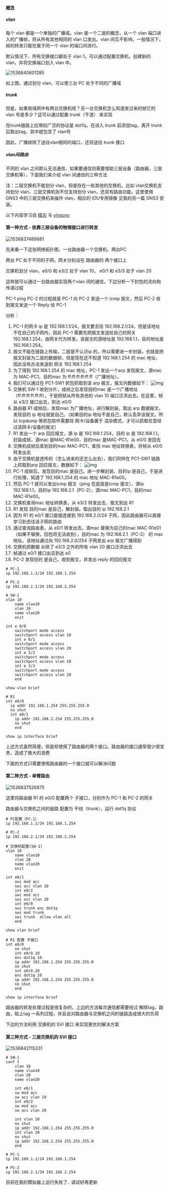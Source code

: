 #### 概念

##### vlan

每个 vlan 都是一个单独的广播域。vlan 是一个二层的概念，从一个 vlan 端口进入的广播帧，将从所有其他相同的 vlan 口发出。vlan 间互不影响，一般情况下，帧的转发只能在属于同一个 vlan 的端口间进行。

默认情况下，所有交换接口都处于 vlan 1。可以通过配置交换机，创建新的 vlan，并将交换端口划入 vlan 中。

![1536840601285](vlan间路由.assets/1536840601285.png)

如上图，通过划分 vlan，可以使三台 PC 处于不同的广播域

##### trunk

但是，如果局域网中有两台交换机呢？另一台交换机怎么知道发过来的帧它的 vlan 号是多少？这可以通过配置 trunk（干道） 来实现

在trunk链路上应用较广泛的协议是 dot1q，在进入 trunk 前添加tag，离开 trunk 后取出tag，其中就包含了 vlan号

因此，广播帧除了送往vlan相同的端口，还将送往 trunk 接口



##### vlan间路由

不同的 vlan 之间默认无法通信，如果要通信则需要借助三层设备（路由器，三层交换机等），下面我们来介绍 vlan 间通信的三种方法



注：二层交换机不能划分 vlan，但是存在一些其他的交换机，比如 vlan交换机支持划分 vlan，三层交换机则不仅支持划分 vlan，还具有路由功能。这里使用 GNS3 中的三层交换机来操作 vlan，相应的 IOU专用镜像 见我的另一篇 GNS3 安装。

以下内容学习自 [晴刃](https://www.qingsword.com) 与 [vinsony](http://ccietea.com/)



#### 第一种方式 - 依靠三层设备的物理接口进行转发

![1536837489681](vlan间路由.assets/1536837489681.png)

先来看一下这张网络拓扑图，一台路由器一个交换机，两台PC

两台 PC 处于不同的子网，网关分别设在 路由器的 两个接口上

交换机划分 vlan，e0/0 和 e3/2 处于 vlan 10， e0/1 和 e3/3 处于 vlan 20

这样就可以通过一台路由器实现两个vlan 间的通信，下边分析一下封包的流向和传递过程



PC-1 ping PC-2 的过程就是 PC-1 向 PC-2 发送一个 icmp 报文，然后 PC-2 收到报文发送一个 Reply 给 PC-1



分析：

1. PC-1 的网卡 ip 是 192.168.1.1/24，报文要去往 192.168.2.1/24。但是该地址不在自己的子网内，因此 PC-1 需要先把报文发送给自己的网关 192.168.1.254，由网关代为转发。该报文的源地址是 192.168.1.1，目的地址是 192.168.1.254。
2. 报文不能在链路上传输，二层是不认识ip 的，所以需要进一步封装。也就是把报文封装为二层的数据帧，但是现在还不知道 192.168.1.254 的 mac 地址，因此没有办法发送到 网关 192.168.1.254
3. 为了得到 192.168.1.254 的 mac 地址，PC-1 发出一个arp 发现报文，源mac 为 MAC-PC1，目的mac 为 ff:ff:ff:ff:ff:ff（广播地址）。
4. 我们可以通过在 PC1-SW1 抓包抓取到该 arp 报文，报文内数据如下： ![img](vlan间路由.assets/Image(4)-1536837515902.png)
5. 交换机 SW-1 收到分片，成帧之后发现目的mac 是一个广播地址（ff:ff:ff:ff:ff:ff），于是把帧从所有其他的 vlan 10 端口泛洪出去。在这里，帧从 e3/2 接口出去，到达 e0/0
6. 路由器 R1 成帧后，发现mac 为广播地址，进行解封装，取出 arp 数据报文，发现目的 ip 地址就是自己。（如果目的ip 地址不是自己，默认丢弃该报文。所以 tcpdump 等抓包软件需要将 网卡/设备置于 混杂模式，才可以抓取任意经过该网卡/设备的报文）
7. R1 发出一个 arp 回应报文，源 ip 是 192.168.1.254，目的 ip 是 192.168.1.1。封装成帧，源mac 是MAC-R1e00，目的mac 是MAC-PC1。从 e0/0 发回去
8. 交换机成帧后拿到目的mac MAC-PC1，查找 mac 地址转换表，将帧从 e0/0 转发出去
9. 由于交换机是透传的（怎么进来的还怎么出去），我们同样在 PC1-SW1 链路上抓取到arp 回应报文，数据如下： ![img](vlan间路由.assets/Image(2)-1536837515903.png)
10. PC-1 成帧后，发现目的mac 是自己。进一步解封装，目的ip 是自己，于是进行处理，知道了 192.168.1.254 的 mac 地址 MAC-R1e00。
11. 然后 PC-1 就可以发出icmp 报文（ping 在底层是icmp 报文），源ip 192.168.1.1，目的ip 192.168.2.1（PC-2），源mac MAC-PC1，目的mac MAC-R1e00。
12. 交换机查询mac 地址转换表，从 e3/2 转发出去，报文到达 R1
13. R1 发现 目的mac 是自己，解封装。取出目的 ip 192.168.2.1
14. 因为 R1 的 e0/1 接口直接连接到 192.168.2.0/24 子网，因此路由器可以直接学习到去往该子网的路由
15. 通过查询路由表，从 e0/1 转发出去，源mac 替换为自己的mac MAC-R1e01（如果不替换，回包将无法收到），目的mac 为 192.168.2.1（PC-2） 的 mac 地址，该地址通过向 192.168.2.0/254 子网发出 arp 报文广播得到
16. 交换机把数据 从除了 e3/3 之外的所有 vlan 20 接口泛洪出去
17. 帧通过 e0/1 接口出去到达 e0
18. PC-2 发现目的 是自己，收到报文，并发出 reply 的回应报文

```shell
# PC-1
ip 192.168.1.1/24 192.168.1.254

# PC-2
ip 192.168.2.1/24 192.168.2.254

# SW-1
vlan 10
    name vlan10
    vlan 20
    name vlan20
    exit

int e 0/0
    switchport mode access
    switchport access vlan 10
    int e 0/1
    switchport mode access
    switchport access vlan 20
    int e 3/2
    switchport mode access
    switchport access vlan 10
    int e 3/3
    switchport mode access
    switchport access vlan 20
    end

show vlan brief

# R1
int e0/0
  ip addr 192.168.1.254 255.255.255.0
  no shut
  int e0/1
    ip addr 192.168.2.254 255.255.255.0
    no shut
    end

show ip interface brief
```



上述方式虽然简便，但是却使用了路由器的两个接口。路由器的接口通常很少很宝贵，造成了极大的浪费

下面的方式只需要使用路由器的一个接口就可以解决问题



#### 第二种方式 - 单臂路由



![1536837526875](vlan间路由.assets/1536837526875.png)



这里将路由器 R1 的 e0/0 配置两个 子接口，分别作为 PC-1 和 PC-2 的网关

路由器与交换机之间的链路 配置为 干线（trunk），运行 dot1q 协议

```shell
# PC配置（PC-1）
ip 192.168.1.1/24 192.168.1.254

# PC-2
ip 192.168.2.1/24 192.168.2.254

# 交换机配置(SW-1)
vlan 10
    name vlan10
    vlan 20
    name vlan20
    exit

int e0/1
    swi mod acc
    swi acc vlan 10
    int e0/2
    swi mod acc
    swi acc vlan 20
    int e0/0
    swi trunk enc dot1q
    swi mod trunk
    swi trunk  allow vlan all
    end

show vlan brief

# R1 配置 子接口
int e0/0
    no shut
    int e0/0.10
    enc dot1q 10
    ip addr 192.168.1.254 255.255.255.0
    no shut
    int e0/0.20
    enc dot1q 20
    ip addr 192.168.2.254 255.255.255.0
    no shut
    end

show ip interface brief
```



路由器的转发处理过程是很复杂的，上边的方法每次通信都需要经过 解除tag，路由，贴上tag 一系列过程，并且会对路由器与交换机之间的链路造成很大的负荷

下边的方法利用 交换机的 SVI 接口 来实现更优的解决方案



#### 第三种方式 - 三层交换机的 SVI 接口

![1536842115331](vlan间路由.assets/1536842115331.png)

```shell
# SW-1
conf t
	vlan 10
	name vlan10
	vlan 20
	name vlan20
	
	int e0/1
	sw mod acc
	sw acc vlan 10
	int e0/2
	sw mod acc
	sw acc vlan 20
	
	int vlan 10
	no shut
	ip addr 192.168.1.254 255.255.255.0
	int vlan 20
	no shut
	ip addr 192.168.2.254 255.255.255.0
	end

# PC-1
ip 192.168.1.1/24 192.168.1.254

# PC-2
ip 192.168.2.1/24 192.168.2.254
```



目前在我的模拟器上运行失败了.. 调试好再更新